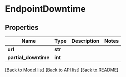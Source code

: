 # EndpointDowntime

## Properties
Name | Type | Description | Notes
------------ | ------------- | ------------- | -------------
**url** | **str** |  | 
**partial_downtime** | **int** |  | 

[[Back to Model list]](../README.md#documentation-for-models) [[Back to API list]](../README.md#documentation-for-api-endpoints) [[Back to README]](../README.md)

